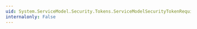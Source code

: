 ```yaml
---
uid: System.ServiceModel.Security.Tokens.ServiceModelSecurityTokenRequirement.SupportingTokenAttachmentModeProperty
internalonly: False
---
```

